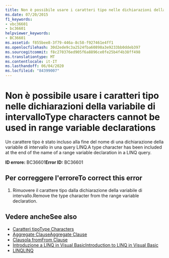 ```yaml
---
title: Non è possibile usare i caratteri tipo nelle dichiarazioni della variabile di intervallo
ms.date: 07/20/2015
f1_keywords:
- vbc36601
- bc36601
helpviewer_keywords:
- BC36601
ms.assetid: f855bee8-3f79-446a-8c58-f927461e4ff1
ms.openlocfilehash: 30d2ede9c3a2524fba60898a3e9233bb0ddeb397
ms.sourcegitcommit: f8c270376ed905f6a8896ce0fe25b4f4b38ff498
ms.translationtype: MT
ms.contentlocale: it-IT
ms.lasthandoff: 06/04/2020
ms.locfileid: "84399007"
---
```

# <a name="type-characters-cannot-be-used-in-range-variable-declarations"></a><span data-ttu-id="7cb51-102">Non è possibile usare i caratteri tipo nelle dichiarazioni della variabile di intervallo</span><span class="sxs-lookup"><span data-stu-id="7cb51-102">Type characters cannot be used in range variable declarations</span></span>
<span data-ttu-id="7cb51-103">Un carattere tipo è stato incluso alla fine del nome di una dichiarazione della variabile di intervallo in una query LINQ.</span><span class="sxs-lookup"><span data-stu-id="7cb51-103">A type character has been included at the end of the name of a range variable declaration in a LINQ query.</span></span>  
  
 <span data-ttu-id="7cb51-104">**ID errore:** BC36601</span><span class="sxs-lookup"><span data-stu-id="7cb51-104">**Error ID:** BC36601</span></span>  
  
## <a name="to-correct-this-error"></a><span data-ttu-id="7cb51-105">Per correggere l'errore</span><span class="sxs-lookup"><span data-stu-id="7cb51-105">To correct this error</span></span>  
  
1. <span data-ttu-id="7cb51-106">Rimuovere il carattere tipo dalla dichiarazione della variabile di intervallo.</span><span class="sxs-lookup"><span data-stu-id="7cb51-106">Remove the type character from the range variable declaration.</span></span>  
  
## <a name="see-also"></a><span data-ttu-id="7cb51-107">Vedere anche</span><span class="sxs-lookup"><span data-stu-id="7cb51-107">See also</span></span>

- [<span data-ttu-id="7cb51-108">Caratteri tipo</span><span class="sxs-lookup"><span data-stu-id="7cb51-108">Type Characters</span></span>](../programming-guide/language-features/data-types/type-characters.md)
- [<span data-ttu-id="7cb51-109">Aggregate Clause</span><span class="sxs-lookup"><span data-stu-id="7cb51-109">Aggregate Clause</span></span>](../language-reference/queries/aggregate-clause.md)
- [<span data-ttu-id="7cb51-110">Clausola from</span><span class="sxs-lookup"><span data-stu-id="7cb51-110">From Clause</span></span>](../language-reference/queries/from-clause.md)
- [<span data-ttu-id="7cb51-111">Introduzione a LINQ in Visual Basic</span><span class="sxs-lookup"><span data-stu-id="7cb51-111">Introduction to LINQ in Visual Basic</span></span>](../programming-guide/language-features/linq/introduction-to-linq.md)
- [<span data-ttu-id="7cb51-112">LINQ</span><span class="sxs-lookup"><span data-stu-id="7cb51-112">LINQ</span></span>](../programming-guide/language-features/linq/index.md)
